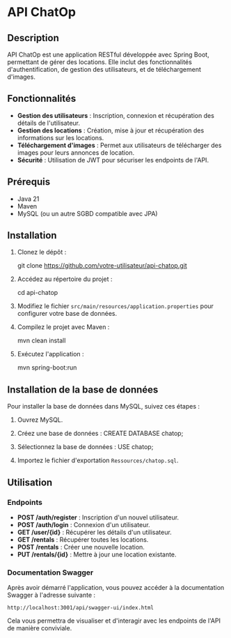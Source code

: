 # API ChatOp

## Description

API ChatOp est une application RESTful développée avec Spring Boot, permettant de gérer des locations. Elle inclut des fonctionnalités d'authentification, de gestion des utilisateurs, et de téléchargement d'images.

## Fonctionnalités

- **Gestion des utilisateurs** : Inscription, connexion et récupération des détails de l'utilisateur.
- **Gestion des locations** : Création, mise à jour et récupération des informations sur les locations.
- **Téléchargement d'images** : Permet aux utilisateurs de télécharger des images pour leurs annonces de location.
- **Sécurité** : Utilisation de JWT pour sécuriser les endpoints de l'API.

## Prérequis

- Java 21
- Maven
- MySQL (ou un autre SGBD compatible avec JPA)

## Installation

1. Clonez le dépôt :

   git clone https://github.com/votre-utilisateur/api-chatop.git

2. Accédez au répertoire du projet :

   cd api-chatop

3. Modifiez le fichier `src/main/resources/application.properties` pour configurer votre base de données.

4. Compilez le projet avec Maven :

   mvn clean install

5. Exécutez l'application :

   mvn spring-boot:run
## Installation de la base de données

Pour installer la base de données dans MySQL, suivez ces étapes :

1. Ouvrez MySQL.
2. Créez une base de données :
   CREATE DATABASE chatop;
3. Sélectionnez la base de données :
   USE chatop;

4. Importez le fichier d'exportation `Ressources/chatop.sql`.

## Utilisation

### Endpoints

- **POST /auth/register** : Inscription d'un nouvel utilisateur.
- **POST /auth/login** : Connexion d'un utilisateur.
- **GET /user/{id}** : Récupérer les détails d'un utilisateur.
- **GET /rentals** : Récupérer toutes les locations.
- **POST /rentals** : Créer une nouvelle location.
- **PUT /rentals/{id}** : Mettre à jour une location existante.


### Documentation Swagger

Après avoir démarré l'application, vous pouvez accéder à la documentation Swagger à l'adresse suivante :

```
http://localhost:3001/api/swagger-ui/index.html
```

Cela vous permettra de visualiser et d'interagir avec les endpoints de l'API de manière conviviale.
